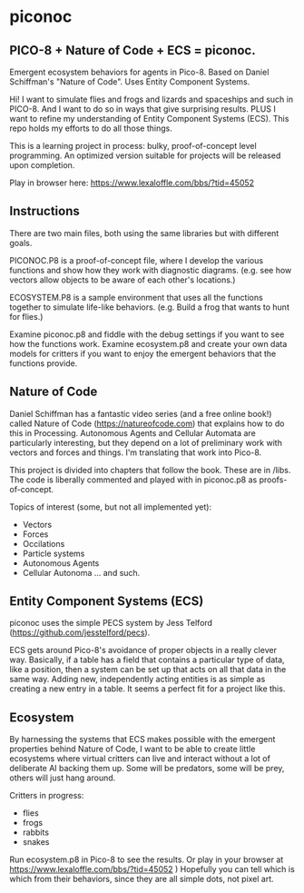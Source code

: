 # piconoc
## PICO-8 + Nature of Code + ECS = piconoc.
Emergent ecosystem behaviors for agents in Pico-8.  Based on Daniel Schiffman's "Nature of Code". Uses Entity Component Systems.

Hi!  I want to simulate flies and frogs and lizards and spaceships and such in PICO-8.  And I want to do so in ways that give surprising results.  PLUS I want to refine my understanding of Entity Component Systems (ECS).  This repo holds my efforts to do all those things.  

This is a learning project in process: bulky, proof-of-concept level programming.  An optimized version suitable for projects will be released upon completion. 

Play in browser here: https://www.lexaloffle.com/bbs/?tid=45052

## Instructions
There are two main files, both using the same libraries but with different goals.

PICONOC.P8 is a proof-of-concept file, where I develop the various functions and show how they work with diagnostic diagrams.  (e.g. see how vectors allow objects to be aware of each other's locations.)

ECOSYSTEM.P8 is a sample environment that uses all the functions together to simulate life-like behaviors. (e.g. Build a frog that wants to hunt for flies.)

Examine piconoc.p8 and fiddle with the debug settings if you want to see how the functions work.
Examine ecosystem.p8 and create your own data models for critters if you want to enjoy the emergent behaviors that the functions provide.

## Nature of Code
Daniel Schiffman has a fantastic video series (and a free online book!) called Nature of Code (https://natureofcode.com) that explains how to do this in Processing.  Autonomous Agents and Cellular Automata are particularly interesting, but they depend on a lot of preliminary work with vectors and forces and things.  I'm translating that work into Pico-8.

This project is divided into chapters that follow the book.  These are in /libs. The code is liberally commented and played with in piconoc.p8 as proofs-of-concept.

Topics of interest (some, but not all implemented yet):
* Vectors
* Forces
* Occilations
* Particle systems
* Autonomous Agents
* Cellular Autonoma
... and such.

## Entity Component Systems (ECS)
piconoc uses the simple PECS system by Jess Telford (https://github.com/jesstelford/pecs).  

ECS gets around Pico-8's avoidance of proper objects in a really clever way.  Basically, if a table has a field that contains a particular type of data, like a position, then a system can be set up that acts on all that data in the same way.  Adding new, independently acting entities is as simple as creating a new entry in a table.  It seems a perfect fit for a project like this.

## Ecosystem
By harnessing the systems that ECS makes possible with the emergent properties behind Nature of Code, I want to be able to create little ecosystems where virtual critters can live and interact without a lot of deliberate AI backing them up.  Some will be predators, some will be prey, others will just hang around.  

Critters in progress:
* flies
* frogs
* rabbits
* snakes

Run ecosystem.p8 in Pico-8 to see the results.  Or play in your browser at https://www.lexaloffle.com/bbs/?tid=45052 ) Hopefully you can tell which is which from their behaviors, since they are all simple dots, not pixel art.
